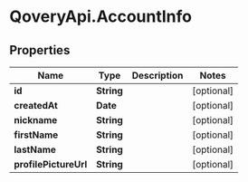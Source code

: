 # QoveryApi.AccountInfo

## Properties

Name | Type | Description | Notes
------------ | ------------- | ------------- | -------------
**id** | **String** |  | [optional] 
**createdAt** | **Date** |  | [optional] 
**nickname** | **String** |  | [optional] 
**firstName** | **String** |  | [optional] 
**lastName** | **String** |  | [optional] 
**profilePictureUrl** | **String** |  | [optional] 


